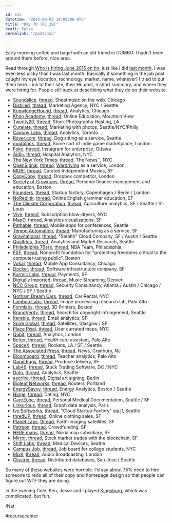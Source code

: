 ```yaml
---

id: 155
datetime: "2015-06-03 14:09:06 UTC"
title: "Day 70 (RC 29)"
draft: false
permalink: "/post/155"

---
```


Early morning coffee and bagel with an old friend in DUMBO. I hadn't been around there before, nice area.

Read through [Who is hiring June 2015 on hn](https://news.ycombinator.com/item?id=9639001), just like I did [last month](https://writing.natwelch.com/post/127). I was even less picky than I was last month. Basically if something in the job post caught my eye (location, technology, market, name, whatever) I tried to put them here. Link to their site, their Hn post, a short summary, and where they were hiring for. People still suck at describing what they do on their website.

 - [Soundslice](https://www.soundslice.com/), [thread](https://news.ycombinator.com/item?id=9639034), Sheetmusic on the web. Chicago
 - [Distilled](http://www.distilled.net), [thread](https://news.ycombinator.com/item?id=9639062), Marketing Agency, NYC / Seattle
 - [KnowledgeHound](http://knowledgehound.com/), [thread](https://news.ycombinator.com/item?id=9639063), Analytics, Chicago
 - [Khan Academy](https://www.khanacademy.org/), [thread](https://news.ycombinator.com/item?id=9639106), Online Education, Mountain View
 - [Twenty20](https://www.twenty20.com/), [thread](https://news.ycombinator.com/item?id=9639107), Stock Photography Hosting, LA
 - [Curalate](http://www.curalate.com/), [thread](https://news.ycombinator.com/item?id=9639145), Marketing with photos, Seattle/NYC/Philly
 - [Canopy Labs](https://canopylabs.com/), [thread](https://news.ycombinator.com/item?id=9639183), Analytics, Toronto
 - [Rover.com](https://www.rover.com/), [thread](https://news.ycombinator.com/item?id=9639188), Dog sitting as a service, Seattle
 - [modblock](http://modblock.net/), [thread](https://news.ycombinator.com/item?id=9639198), Some sort of indie game marketplace, London
 - [Foko](http://foko.co/), [thread](https://news.ycombinator.com/item?id=9639218), Instagram for enterprise, Ottawa
 - [Aidin](http://www.myaidin.com/index.html), [thread](https://news.ycombinator.com/item?id=9639235), Hospital Analytics, NYC
 - [The New York Times](http://developers.nytimes.com/careers/), [thread](https://news.ycombinator.com/item?id=9639292), The News&#8482;, NYC
 - [OpenSignal](http://opensignal.com/), [thread](https://news.ycombinator.com/item?id=9639339), [Wardriving](https://en.wikipedia.org/wiki/Wardriving) as a service, London
 - [MUBI](https://mubi.com/), [thread](https://news.ycombinator.com/item?id=9639385), Curated Independent Movies, SF
 - [CopyCopy](https://www.copycopy.cc/), [thread](https://news.ycombinator.com/item?id=9639387), Dropbox competitor, London
 - [Society of Grownups](https://www.societyofgrownups.com/), [thread](https://news.ycombinator.com/item?id=9639404), Personal finance management and education, Boston
 - [Founders](http://founders.as/), [thread](https://news.ycombinator.com/item?id=9639583), Startup factory, Copenhagen / Berlin / London
 - [NoRedInk](https://www.noredink.com/), [thread](https://news.ycombinator.com/item?id=9639621), Online English grammar education, SF
 - [The Climate Corporation](http://www.climate.com/), [thread](https://news.ycombinator.com/item?id=9639654), Agriculture analytics,  SF / Seattle / St. Louis
 - [Vive](https://vive.co/), [thread](https://news.ycombinator.com/item?id=9639656), Subscription blow-dryers, NYC
 - [MapD](http://www.mapd.com/), [thread](https://news.ycombinator.com/item?id=9639719), Analytics visualizations, SF
 - [Pathable](https://pathable.com/), [thread](https://news.ycombinator.com/item?id=9639725), Mobile apps for conferences, Seattle
 - [Tempo Automation](http://www.tempoautomation.com/), [thread](https://news.ycombinator.com/item?id=9639750), Manufacturing as a service, SF
 - [Gravitational](http://gravitational.io), [thread](https://news.ycombinator.com/item?id=9639751), "Stealth" Cloud Company,  SF / Austin / Seattle
 - [Qualtrics](http://www.qualtrics.com/), [thread](https://news.ycombinator.com/item?id=9639759), Analytics and Market Research, Seattle
 - [Philadelphia 76ers](http://nbateamjobs.teamworkonline.com/teamwork/jobs/jobskey.cfm?s=76ers), [thread](https://news.ycombinator.com/item?id=9639912), NBA Team, Philadelphia
 - [FSF](https://www.fsf.org/), [thread](https://news.ycombinator.com/item?id=9639913), Nonprofit foundation for "protecting freedoms critical to the computer-using public", Boston
 - [Vokal](http://www.vokal.io/), [thread](https://news.ycombinator.com/item?id=9640098), Mobile App Consultancy, Chicago
 - [Docker](https://www.docker.com/), [thread](https://news.ycombinator.com/item?id=9640180), Software infrastructure company, SF
 - [Karmic Labs](https://karmiclabs.com/), [thread](https://news.ycombinator.com/item?id=9640449), Payments, SF
 - [Digitally Imported](http://www.di.fm/), [thread](https://news.ycombinator.com/item?id=9640480), Music Streaming, Denver
 - [NCC Group](https://www.nccgroup.trust/us/), [thread](https://news.ycombinator.com/item?id=9640629), Security Consultancy, Atlanta / Austin / Chicago / NYC / SF / Seattle
 - [Gotham Dream Cars](https://www.gothamdreamcars.com/), [thread](https://news.ycombinator.com/item?id=9640651), Car Rental, NYC
 - [Lambda Labs](https://lambdal.com/), [thread](https://news.ycombinator.com/item?id=9640664), Image processing research lab, Palo Alto
 - [Formlabs](http://formlabs.com/), [thread](https://news.ycombinator.com/item?id=9640829), 3D Printers, Boston
 - [BrandVerity](https://www.brandverity.com/), [thread](https://news.ycombinator.com/item?id=9641115), Search for copyright infringement, Seattle
 - [Iterable](https://iterable.com/), [thread](https://news.ycombinator.com/item?id=9641136), Email analytics, SF
 - [Spire Global](http://www.spire.com/), [thread](https://news.ycombinator.com/item?id=9641169), Satellites, Glasgow / SF
 - [Place Pixel](http://www.placepixel.com/), [thread](https://news.ycombinator.com/item?id=9641261), User currated maps, NYC
 - [Qubit](http://www.qubit.com/), [thread](https://news.ycombinator.com/item?id=9641352), Analytics, London
 - [Better](https://www.getbetter.com/), [thread](https://news.ycombinator.com/item?id=9641410), Health care assistant, Palo Alto
 - [SpaceX](http://www.spacex.com/), [thread](https://news.ycombinator.com/item?id=9641512), Rockets, LA / SF / Seattle
 - [The Associated Press](http://www.ap.org/), [thread](https://news.ycombinator.com/item?id=9641654), News, Cranbury, NJ
 - [Bloomboard](http://schools.bloomboard.com/), [thread](https://news.ycombinator.com/item?id=9641670), Teacher analytics, Palo Alto
 - [Good Eggs](https://www.goodeggs.com), [thread](https://news.ycombinator.com/item?id=9641760), Produce delivery, SF
 - [Lab49](https://www.lab49.com/), [thread](https://news.ycombinator.com/item?id=9641852), Stock Trading Software, DC / NYC
 - [Dato](https://dato.com/), [thread](https://news.ycombinator.com/item?id=9642322), Analytics, Seattle
 - [ascribe](https://www.ascribe.io/), [thread](https://news.ycombinator.com/item?id=9642330), Digital art signing, Berlin
 - [Bigleaf Networks](http://www.bigleaf.net/), [thread](https://news.ycombinator.com/item?id=9642422), Routers, Portland
 - [EnergySavvy](http://www.energysavvy.com/), [thread](https://news.ycombinator.com/item?id=9642531), Energy Analytics, Boston / Seattle
 - [Hinge](http://hinge.co/), [thread](https://news.ycombinator.com/item?id=9642639), Dating, NYC
 - [CareZone](https://carezone.com/), [thread](https://news.ycombinator.com/item?id=9642646), Personal Medical Documentation, Seattle / SF
 - [Linkurious](http://linkurio.us/), [thread](https://news.ycombinator.com/item?id=9642686), Graph data analysis, Paris
 - [Ivy Softworks](http://www.ivysoftworks.com/), [thread](https://news.ycombinator.com/item?id=9642822), "Cloud Startup Factory" [via jf](https://twitter.com/jf/status/605849738198413312), Seattle
 - [thredUP](https://www.thredup.com/), [thread](https://news.ycombinator.com/item?id=9642914), Online clothing sales, SF
 - [Planet Labs](https://www.planet.com/), [thread](https://news.ycombinator.com/item?id=9643154), Earth-imaging satellites, SF
 - [Patreon](https://www.patreon.com/), [thread](https://news.ycombinator.com/item?id=9643206), Crowdfunding, SF
 - [HERE maps](https://realitylens.here.com/), [thread](https://news.ycombinator.com/item?id=9643251), Nokia map subsidiary, SF
 - [Mirror](https://mirror.co/), [thread](https://news.ycombinator.com/item?id=9643429), Stock market trades with the blockchain, SF
 - [Shift Labs](http://www.shiftlabs.com/), [thread](https://news.ycombinator.com/item?id=9643849), Medical Devices, Seattle
 - [Campus Job](https://www.campusjob.com/), [thread](https://news.ycombinator.com/item?id=9643863), Job board for college students, NYC
 - [Mixlr](http://mixlr.com/), [thread](https://news.ycombinator.com/item?id=9644391), Audio Broadcasting, London
 - [Clustrix](http://www.clustrix.com/), [thread](https://news.ycombinator.com/item?id=9647641), Distributed databases, San Jose / Seattle

So many of these websites were horrible. I'd say about 75% need to hire someone to redo all of their copy and homepage design so that people can figure out WTF they are doing.

In the evening Cole, Ken, Jesse and I played [Kingsburg](https://boardgamegeek.com/boardgame/27162/kingsburg), which was complicated, but fun.

/Nat

#recursecenter



